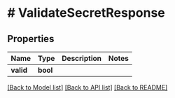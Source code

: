 # # ValidateSecretResponse

## Properties

Name | Type | Description | Notes
------------ | ------------- | ------------- | -------------
**valid** | **bool** |  |

[[Back to Model list]](../../README.md#models) [[Back to API list]](../../README.md#endpoints) [[Back to README]](../../README.md)
